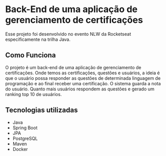 # Back-End de uma aplicação de gerenciamento de certificações
Esse projeto foi desenvolvido no evento NLW da Rocketseat especificamente na trilha Java.

## Como Funciona
O projeto é um back-end de uma aplicação de gerenciamento de certificações. Onde temos as certificações, questões e usuários, a ideia é que o usuário possa responder as questões de determinada linguagem de programação e ao final receber uma certificação. O sistema guarda a nota do usuário. Quanto mais usuários respondem as questões e gerado um ranking top 10 de usuários.
 
## Tecnologias utilizadas
- Java
- Spring Boot
- JPA
- PostgreSQL
- Maven
- Docker

